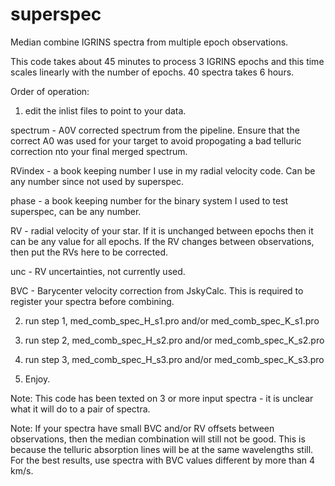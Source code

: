 # superspec
Median combine IGRINS spectra from multiple epoch observations.

This code takes about 45 minutes to process 3 IGRINS epochs and this time scales linearly with the number of epochs. 40 spectra takes 6 hours.


Order of operation:

1) edit the inlist files to point to your data.
  
  spectrum - A0V corrected spectrum from the pipeline. Ensure that the correct A0 was used for your target to avoid propogating a bad telluric correction nto your final merged spectrum.
  
  RVindex - a book keeping number I use in my radial velocity code. Can be any number since not used by superspec.
  
  phase - a book keeping number for the binary system I used to test superspec, can be any number.
  
  RV - radial velocity of your star. If it is unchanged between epochs then it can be any value for all epochs. If the RV changes between observations, then put the RVs here to be corrected.
  
  unc - RV uncertainties, not currently used.
  
  BVC - Barycenter velocity correction from JskyCalc. This is required to register your spectra before combining.


2) run step 1, med_comb_spec_H_s1.pro and/or med_comb_spec_K_s1.pro

3) run step 2, med_comb_spec_H_s2.pro and/or med_comb_spec_K_s2.pro

4) run step 3, med_comb_spec_H_s3.pro and/or med_comb_spec_K_s3.pro

5) Enjoy.

Note: This code has been texted on 3 or more input spectra - it is unclear what it will do to a pair of spectra.

Note: If your spectra have small BVC and/or RV offsets between observations, then the median combination will still not be good. This is because the telluric absorption lines will be at the same wavelengths still. For the best results, use spectra with BVC values different by more than 4 km/s.
